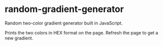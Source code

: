 # random-gradient-generator
Random two-color gradient generator built in JavaScript.

Prints the two colors in HEX format on the page.
Refresh the page to get a new gradient.
